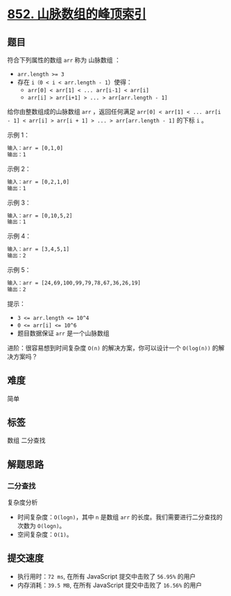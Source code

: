 # [852. 山脉数组的峰顶索引](https://leetcode-cn.com/problems/peak-index-in-a-mountain-array/)

## 题目

符合下列属性的数组 `arr` 称为 山脉数组 ：

- `arr.length >= 3`
- 存在 `i（0 < i < arr.length - 1`）使得：
  - `arr[0] < arr[1] < ... arr[i-1] < arr[i]`
  - `arr[i] > arr[i+1] > ... > arr[arr.length - 1]`

给你由整数组成的山脉数组 `arr` ，返回任何满足 `arr[0] < arr[1] < ... arr[i - 1] < arr[i] > arr[i + 1] > ... > arr[arr.length - 1]` 的下标 `i` 。

示例 1：

```txt
输入：arr = [0,1,0]
输出：1
```

示例 2：

```txt
输入：arr = [0,2,1,0]
输出：1
```

示例 3：

```txt
输入：arr = [0,10,5,2]
输出：1
```

示例 4：

```txt
输入：arr = [3,4,5,1]
输出：2
```

示例 5：

```txt
输入：arr = [24,69,100,99,79,78,67,36,26,19]
输出：2
```

提示：

- `3 <= arr.length <= 10^4`
- `0 <= arr[i] <= 10^6`
- 题目数据保证 `arr` 是一个山脉数组

进阶：很容易想到时间复杂度 `O(n)` 的解决方案，你可以设计一个 `O(log(n))` 的解决方案吗？

## 难度

简单

## 标签

数组 二分查找

## 解题思路

### 二分查找

复杂度分析

- 时间复杂度：`O(logn)`，其中 `n` 是数组 `arr` 的长度。我们需要进行二分查找的次数为 `O(logn)`。
- 空间复杂度：`O(1)`。

## 提交速度

- 执行用时：`72 ms`, 在所有 JavaScript 提交中击败了 `56.95%` 的用户
- 内存消耗：`39.5 MB`, 在所有 JavaScript 提交中击败了 `16.56%` 的用户
